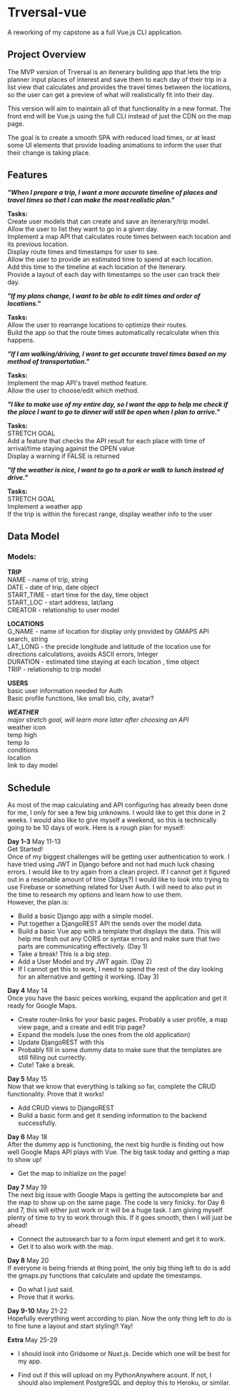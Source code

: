 # Trversal-vue
A reworking of my capstone as a full Vue.js CLI application. 

## Project Overview
The MVP version of Trversal is an itenerary building app that lets the trip planner input places of interest and save them to each day of their trip in a list view that calculates and provides the travel times between the locations, so the user can get a preview of what will realistically fit into their day.  

This version will aim to maintain all of that functionality in a new format. The front end will be Vue.js using the full CLI instead of just the CDN on the map page.  

The goal is to create a smooth SPA with reduced load times, or at least some UI elements that provide loading animations to inform the user that their change is taking place. 

## Features

**_"When I prepare a trip, I want a more accurate timeline of places and travel times so that I can make the most realistic plan."_**

**Tasks:**  
Create user models that can create and save an itenerary/trip model.  
Allow the user to list they want to go in a given day.  
Implement a map API that calculates route times between each location and its previous location.  
Display route times and timestamps for user to see.  
Allow the user to provide an estimated time to spend at each location.  
Add this time to the timeline at each location of the itenerary.  
Provide a layout of each day with timestamps so the user can track their day.  

**_"If my plans change, I want to be able to edit times and order of locations."_**  

**Tasks:**  
Allow the user to rearrange locations to optimize their routes.  
Build the app so that the route times automatically recalculate when this happens.  

**_"If I am walking/driving, I want to get accurate travel times based on my method of transportation."_**

**Tasks:**  
Implement the map API's travel method feature.  
Allow the user to choose/edit which method.  

**_"I like to make use of my entire day, so I want the app to help me check if the place I want to go to dinner will still be open when I plan to arrive."_**

**Tasks:**  
STRETCH GOAL  
Add a feature that checks the API result for each place with time of arrival/time staying against the OPEN value  
Display a warning if FALSE is returned  

**_"If the weather is nice, I want to go to a park or walk to lunch instead of drive."_**

**Tasks:**  
STRETCH GOAL  
Implement a weather app   
If the trip is within the forecast range, display weather info to the user  

## Data Model

### Models:  
**TRIP**  
NAME - name of trip, string  
DATE - date of trip, date object  
START_TIME - start time for the day, time object  
START_LOC - start address, lat/lang  
CREATOR - relationship to user model  

**LOCATIONS**  
G_NAME -  name of location for display only provided by GMAPS API search, string  
LAT_LONG - the precide longitude and latitude of the location use for directions calculations, avoids ASCII errors, Integer  
DURATION - estimated time staying at each location , time object  
TRIP - relationship to trip model  

**USERS**  
basic user information needed for Auth  
Basic profile functions, like small bio, city, avatar?

**_WEATHER_**  
*major stretch goal, will learn more later after choosing an API*  
weather icon  
temp high  
temp lo  
conditions  
location  
link to day model  

## Schedule

As most of the map calculating and API configuring has already been done for me, I only for see a few big unknowns. I would like to get this done in 2 weeks. I would also like to give myself a weekend, so this is technically going to be 10 days of work. Here is a rough plan for myself:  

**Day 1-3** May 11-13  
Get Started!  
Once of my biggest challenges will be getting user authentication to work. I have tried using JWT in Django before and not had much luck chasing errors. I would like to try again from a clean project. If I cannot get it figured out in a resonable amount of time (3days?) I would like to look into trying to use Firebase or something related for User Auth. I will need to also put in the time to research my options and learn how to use them.  
However, the plan is:  
- Build a basic Django app with a simple model. 
- Put together a DjangoREST API the sends over the model data.
- Build a basic Vue app with a template that displays the data. This will help me flesh out any CORS or syntax errors and make sure that two parts are communicating effectively. (Day 1)
- Take a break! This is a big step. 
- Add a User Model and try JWT again. (Day 2)
- If I cannot get this to work, I need to spend the rest of the day looking for an alternative and getting it working. (Day 3)

**Day 4** May 14  
Once you have the basic peices working, expand the application and get it ready for Google Maps. 
- Create router-links for your basic pages. Probably a user profile, a map view page, and a create and edit trip page?
- Expand the models (use the ones from the old application)
- Update DjangoREST with this
- Probably fill in some dummy data to make sure that the templates are still filling out currectly. 
- Cute! Take a break.

**Day 5** May 15  
Now that we know that everything is talking so far, complete the CRUD functionality. Prove that it works!
- Add CRUD views to DjangoREST
- Build a basic form and get it sending information to the backend successfully. 
  
**Day 6** May 18  
After the dummy app is functioning, the next big hurdle is finding out how well Google Maps API plays with Vue. The big task today and getting a map to show up!
- Get the map to initialize on the page!

**Day 7** May 19  
The next big issue with Google Maps is getting the autocomplete bar and the map to show up on the same page. The code is very finicky. for Day 6 and 7, this will either just work or it will be a huge task. I am giving myself plenty of time to try to work through this. If it goes smooth, then I will just be ahead!
- Connect the autosearch bar to a form input element and get it to work. 
- Get it to also work with the map. 

**Day 8** May 20  
If everyone is being friends at thing point, the only big thing left to do is add the gmaps.py functions that calculate and update the timestamps.
- Do what I just said. 
- Prove that it works. 

**Day 9-10** May 21-22  
Hopefully everything went according to plan. Now the only thing left to do is to fine tune a layout and start styling!! Yay!

**Extra** May 25-29

- I should look into Gridsome or Nuxt.js. Decide which one will be best for my app.

- Find out if this will upload on my PythonAnywhere acount. If not, I should also implement PostgreSQL and deploy this to Heroku, or similar. 
